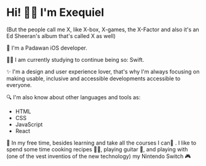<h1>Hi! 👋🏼 I'm Exequiel </h1> 
(But the people call me X, like X-box, X-games, 
the X-Factor and also it's an Ed Sheeran's album that's called X as well)

🚀 I'm a Padawan iOS developer.

💪🏼 I am currently studying to continue being so: Swift.

✨ I'm a design and user experience lover, that's why I'm always focusing on making usable, 
inclusive and accessible developments accessible to everyone.

🔍 I'm also know about other languages and tools as:

- HTML
- CSS
- JavaScript
- React 

🦄 In my free time, besides learning and take all the courses I can📖 . I like to spend some time cooking recipes 👨‍🍳,
playing guitar 🎸, and playing with (one of the vest inventios of the new technology) my Nintendo Switch 🎮
